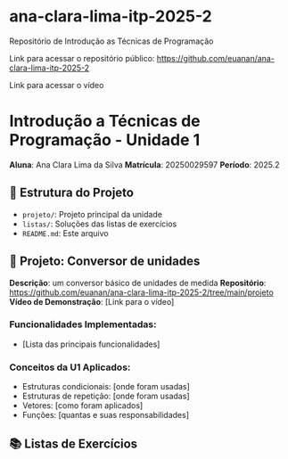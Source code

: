 # ana-clara-lima-itp-2025-2
Repositório de Introdução as Técnicas de Programação

Link para acessar o repositório público: https://github.com/euanan/ana-clara-lima-itp-2025-2

Link para acessar o vídeo
# Introdução a Técnicas de Programação - Unidade 1
**Aluna**: Ana Clara Lima da Silva
**Matrícula**: 20250029597
**Período**: 2025.2
## 📁 Estrutura do Projeto
- `projeto/`: Projeto principal da unidade
- `listas/`: Soluções das listas de exercícios
- `README.md`: Este arquivo
## 🚀 Projeto: Conversor de unidades
**Descrição**: um conversor básico de unidades de medida
**Repositório**: https://github.com/euanan/ana-clara-lima-itp-2025-2/tree/main/projeto
**Vídeo de Demonstração**: [Link para o vídeo]
### Funcionalidades Implementadas:
- [Lista das principais funcionalidades]
### Conceitos da U1 Aplicados:
- Estruturas condicionais: [onde foram usadas]
- Estruturas de repetição: [onde foram usadas]
- Vetores: [como foram aplicados]
- Funções: [quantas e suas responsabilidades]
## 📚 Listas de Exercícios
